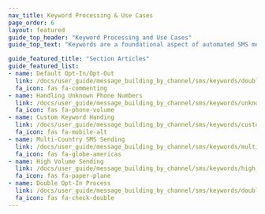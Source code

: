 ```yaml
---
nav_title: Keyword Processing & Use Cases
page_order: 6
layout: featured
guide_top_header: "Keyword Processing and Use Cases"
guide_top_text: "Keywords are a foundational aspect of automated SMS messaging. With keywords, your users are able to message a preset list of single-word commands that do some type of action. For example, opting in and out of receiving SMS messages. With Braze, you also have the capability of setting custom keywords that can be leveraged for more marketing options. This topic will cover how Braze approaches Keyword Processing and Management, as well as some best practices."

guide_featured_title: "Section Articles"
guide_featured_list:
- name: Default Opt-In/Opt-Out
  link: /docs/user_guide/message_building_by_channel/sms/keywords/double_opt_in/
  fa_icon: fas fa-commenting
- name: Handling Unknown Phone Numbers
  link: /docs/user_guide/message_building_by_channel/sms/keywords/unknown_phone_numbers/
  fa_icon: fas fa-phone-volume
- name: Custom Keyword Handing
  link: /docs/user_guide/message_building_by_channel/sms/keywords/custom_keyword_handling/
  fa_icon: fas fa-mobile-alt
- name: Multi-Country SMS Sending
  link: /docs/user_guide/message_building_by_channel/sms/keywords/multi_county_sms_sending/
  fa_icon: fas fa-globe-americas
- name: High Volume Sending
  link: /docs/user_guide/message_building_by_channel/sms/keywords/high_volume_sending/
  fa_icon: fas fa-paper-plane
- name: Double Opt-In Process
  link: /docs/user_guide/message_building_by_channel/sms/keywords/double_opt_in/
  fa_icon: fas fa-check-double
---
```

<br><br>